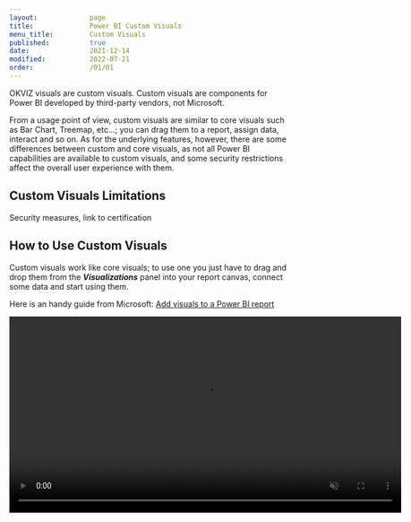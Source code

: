 ```yaml
---
layout:             page
title:              Power BI Custom Visuals
menu_title:         Custom Visuals
published:          true
date:               2021-12-14
modified:           2022-07-21
order:              /01/01
---
```


OKVIZ visuals are custom visuals. Custom visuals are components for Power BI developed by third-party vendors, not Microsoft.

From a usage point of view, custom visuals are similar to core visuals such as Bar Chart, Treemap, etc...; you can drag them to a report, assign data, interact and so on. As for the underlying features, however, there are some differences between custom and core visuals, as not all Power BI capabilities are available to custom visuals, and some security restrictions affect the overall user experience with them.


## Custom Visuals Limitations

<todo>Security measures, link to certification</todo>

## How to Use Custom Visuals

Custom visuals work like core visuals; to use one you just have to drag and drop them from the ***Visualizations*** panel into your report canvas, connect some data and start using them.

Here is an handy guide from Microsoft: [Add visuals to a Power BI report](https://docs.microsoft.com/en-us/power-bi/visuals/power-bi-report-add-visualizations-i)

<video src="images/drag-drop.mp4" width="700" autoplay loop muted></video>